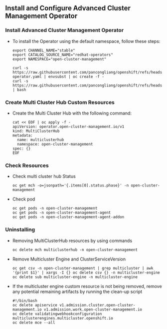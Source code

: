 

## Install and Configure Advanced Cluster Management Operator

### Install Advanced Cluster Management Operator

* To install the Operator using the default namespace, follow these steps:

  ```
  export CHANNEL_NAME="stable"
  export CATALOG_SOURCE_NAME="redhat-operators"
  export NAMESPACE="open-cluster-management"

  curl -s https://raw.githubusercontent.com/pancongliang/openshift/refs/heads/main/operator/acm/01-operator.yaml | envsubst | oc create -f -
  curl -s https://raw.githubusercontent.com/pancongliang/openshift/refs/heads/main/operator/approve_ip.sh | bash
  ```

### Create Multi Cluster Hub Custom Resources

* Create the Multi Cluster Hub with the following command:

  ```
  cat << EOF | oc apply -f -
  apiVersion: operator.open-cluster-management.io/v1
  kind: MultiClusterHub
  metadata:
    name: multiclusterhub
    namespace: open-cluster-management
  spec: {}
  EOF
  ```

### Check Resources

* Check multi cluster hub Status
  ```
  oc get mch -o=jsonpath='{.items[0].status.phase}' -n open-cluster-management
  ```

* Check pod
  ```
  oc get pods -n open-cluster-management
  oc get pods -n open-cluster-management-agent
  oc get pods -n open-cluster-management-agent-addon
  ```

### Uninstalling

- Removing MultiClusterHub resources by using commands 
  ```
  oc delete mch multiclusterhub -n open-cluster-management
  ```

- Remove Multicluster Engine and ClusterServiceVersion
  ```
  oc get csv -n open-cluster-management | grep multicluster | awk '{print $1}' | xargs -I {} oc delete csv {} -n multicluster-engine
  oc delete sub multicluster-engine -n multicluster-engine
  ```
  
- If the multicluster engine custom resource is not being removed, remove any potential remaining artifacts by running the clean-up script
  ```
  #!/bin/bash
  oc delete apiservice v1.admission.cluster.open-cluster-management.io v1.admission.work.open-cluster-management.io
  oc delete validatingwebhookconfiguration multiclusterengines.multicluster.openshift.io
  oc delete mce --all
  ```
